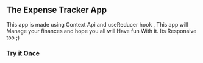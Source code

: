 
## The Expense Tracker App
This app is made using Context Api and useReducer hook , This app will Manage your finances and hope you all will Have fun With it.
Its Responsive too ;)
### [ Try it Once ](https://expense-shikhar.netlify.app/)

